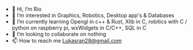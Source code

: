 - 👋 Hi, I’m Rio
- 👀 I’m interested in Graphics, Robotics, Desktop app's & Databases
- 🌱 I’m currently learning Opengl in c++ & Rust, Xlib in C, robitics with C / python on raspberry pi, wxWidgets in C/C++, SQL in C
- 💞️ I’m looking to collaborate on nothing
- 📫 How to reach me Lukasran28@gmail.com

<!---
SightMan3/SightMan3 is a ✨ special ✨ repository because its `README.md` (this file) appears on your GitHub profile.
You can click the Preview link to take a look at your changes.
--->
